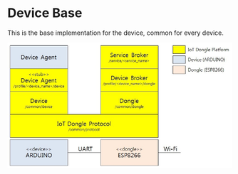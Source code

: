 # Device Base
This is the base implementation for the device, common for every device.

![Alt text](../../IoT_dongle_device.jpg?raw=true "Simple configuration using ARDUINO and ESP8266")
